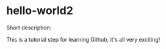# hello-world2
Short description:

This is a tutorial step for learning Github, it's all very exciting!


